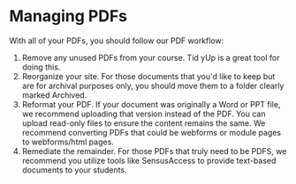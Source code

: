 # Managing PDFs

With all of your PDFs, you should follow our PDF workflow:
1. Remove any unused PDFs from your course. Tid yUp is a great tool for doing this.
2. Reorganize your site. For those documents that you'd like to keep but are for archival purposes only, you should move them to a folder clearly marked Archived.
3. Reformat your PDF. If your document was originally a Word or PPT file, we recommend uploading that version instead of the PDF. You can upload read-only files to ensure the content remains the same. We recommend converting PDFs that could be webforms or module pages to webforms/html pages.
4. Remediate the remainder. For those PDFs that truly need to be PDFS, we recommend you utilize tools like SensusAccess to provide text-based documents to your students.
